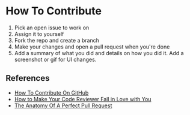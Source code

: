 # How To Contribute

1. Pick an open issue to work on
2. Assign it to yourself
3. Fork the repo and create a branch
4. Make your changes and open a pull request when you're done
5. Add a summary of what you did and details on how you did it. Add a screenshot or gif for UI changes.

## References
* [How To Contribute On GitHub](https://www.dataschool.io/how-to-contribute-on-github/)
* [How to Make Your Code Reviewer Fall in Love with You](https://mtlynch.io/code-review-love/)
* [The Anatomy Of A Perfect Pull Request](https://hugooodias.medium.com/the-anatomy-of-a-perfect-pull-request-567382bb6067)
